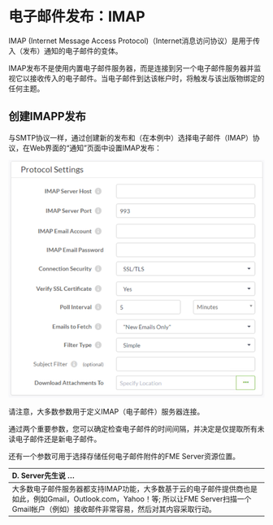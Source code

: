 # 电子邮件发布：IMAP

IMAP \(Internet Message Access Protocol\)（Internet消息访问协议）是用于传入（发布）通知的电子邮件的变体。

IMAP发布不是使用内置电子邮件服务器，而是连接到另一个电子邮件服务器并监视它以接收传入的电子邮件。当电子邮件到达该帐户时，将触发与该出版物绑定的任何主题。

## 创建IMAPP发布

与SMTP协议一样，通过创建新的发布和（在本例中）选择电子邮件（IMAP）协议，在Web界面的“通知”页面中设置IMAP发布：

![](../../.gitbook/assets/img4.024.imappublicationsettings.png)

请注意，大多数参数用于定义IMAP（电子邮件）服务器连接。

通过两个重要参数，您可以确定检查电子邮件的时间间隔，并决定是仅提取所有未读电子邮件还是新电子邮件。

还有一个参数可用于选择存储任何电子邮件附件的FME Server资源位置。

|  D. Server先生说 … |
| :--- |
|  大多数电子邮件服务器都支持IMAP功能，大多数基于云的电子邮件提供商也是如此，例如Gmail，Outlook.com，Yahoo！等; 所以让FME Server扫描一个Gmail帐户（例如）接收邮件非常容易，然后对其内容采取行动。 |

